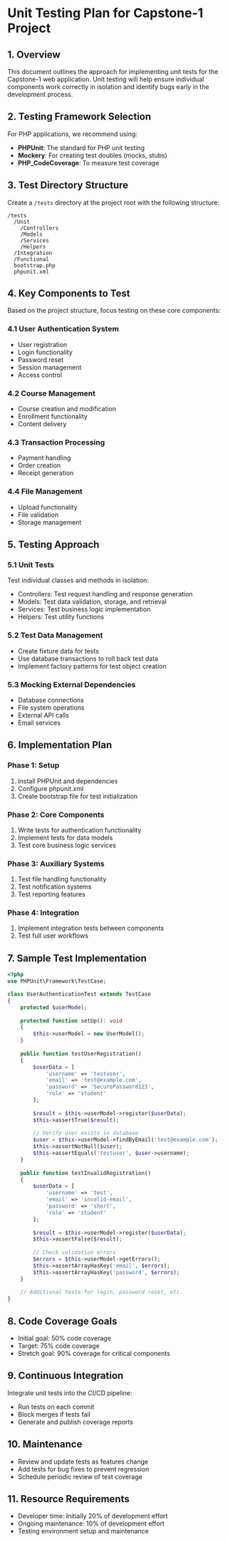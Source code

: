 # Unit Testing Plan for Capstone-1 Project

## 1. Overview

This document outlines the approach for implementing unit tests for the Capstone-1 web application. Unit testing will help ensure individual components work correctly in isolation and identify bugs early in the development process.

## 2. Testing Framework Selection

For PHP applications, we recommend using:

- **PHPUnit**: The standard for PHP unit testing
- **Mockery**: For creating test doubles (mocks, stubs)
- **PHP_CodeCoverage**: To measure test coverage

## 3. Test Directory Structure

Create a `/tests` directory at the project root with the following structure:

```
/tests
  /Unit
    /Controllers
    /Models
    /Services
    /Helpers
  /Integration
  /Functional
  bootstrap.php
  phpunit.xml
```

## 4. Key Components to Test

Based on the project structure, focus testing on these core components:

### 4.1 User Authentication System
- User registration
- Login functionality
- Password reset
- Session management
- Access control

### 4.2 Course Management
- Course creation and modification
- Enrollment functionality
- Content delivery

### 4.3 Transaction Processing
- Payment handling
- Order creation
- Receipt generation

### 4.4 File Management
- Upload functionality
- File validation
- Storage management

## 5. Testing Approach

### 5.1 Unit Tests

Test individual classes and methods in isolation:
- Controllers: Test request handling and response generation
- Models: Test data validation, storage, and retrieval
- Services: Test business logic implementation
- Helpers: Test utility functions

### 5.2 Test Data Management

- Create fixture data for tests
- Use database transactions to roll back test data
- Implement factory patterns for test object creation

### 5.3 Mocking External Dependencies

- Database connections
- File system operations
- External API calls
- Email services

## 6. Implementation Plan

### Phase 1: Setup
1. Install PHPUnit and dependencies
2. Configure phpunit.xml
3. Create bootstrap file for test initialization

### Phase 2: Core Components
1. Write tests for authentication functionality
2. Implement tests for data models
3. Test core business logic services

### Phase 3: Auxiliary Systems
1. Test file handling functionality
2. Test notification systems
3. Test reporting features

### Phase 4: Integration
1. Implement integration tests between components
2. Test full user workflows

## 7. Sample Test Implementation

```php
<?php
use PHPUnit\Framework\TestCase;

class UserAuthenticationTest extends TestCase
{
    protected $userModel;
    
    protected function setUp(): void
    {
        $this->userModel = new UserModel();
    }
    
    public function testUserRegistration()
    {
        $userData = [
            'username' => 'testuser',
            'email' => 'test@example.com',
            'password' => 'SecurePassword123',
            'role' => 'student'
        ];
        
        $result = $this->userModel->register($userData);
        $this->assertTrue($result);
        
        // Verify user exists in database
        $user = $this->userModel->findByEmail('test@example.com');
        $this->assertNotNull($user);
        $this->assertEquals('testuser', $user->username);
    }
    
    public function testInvalidRegistration()
    {
        $userData = [
            'username' => 'test',
            'email' => 'invalid-email',
            'password' => 'short',
            'role' => 'student'
        ];
        
        $result = $this->userModel->register($userData);
        $this->assertFalse($result);
        
        // Check validation errors
        $errors = $this->userModel->getErrors();
        $this->assertArrayHasKey('email', $errors);
        $this->assertArrayHasKey('password', $errors);
    }
    
    // Additional tests for login, password reset, etc.
}
```

## 8. Code Coverage Goals

- Initial goal: 50% code coverage
- Target: 75% code coverage
- Stretch goal: 90% coverage for critical components

## 9. Continuous Integration

Integrate unit tests into the CI/CD pipeline:
- Run tests on each commit
- Block merges if tests fail
- Generate and publish coverage reports

## 10. Maintenance

- Review and update tests as features change
- Add tests for bug fixes to prevent regression
- Schedule periodic review of test coverage

## 11. Resource Requirements

- Developer time: Initially 20% of development effort
- Ongoing maintenance: 10% of development effort
- Testing environment setup and maintenance